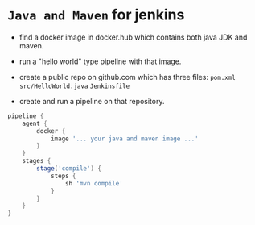 # `Java and Maven` for jenkins

* find a docker image in docker.hub which contains both java JDK and maven.

* run a "hello world" type pipeline with that image.

* create a public repo on github.com which has three files:
    `pom.xml`
    `src/HelloWorld.java`
    `Jenkinsfile`

* create and run a pipeline on that repository.

```groovy
pipeline {
    agent {
        docker {
            image '... your java and maven image ...'
        }
    }
    stages {
        stage('compile') {
            steps {
                sh 'mvn compile'
            }
        }
    }
}
```
